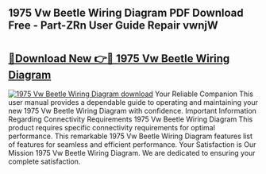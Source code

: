 ## 1975 Vw Beetle Wiring Diagram PDF Download Free - Part-ZRn User Guide Repair vwnjW

# <h2><a href="http://dfs3nb.blite.top/?on=1975+Vw+Beetle+Wiring+Diagram">🔗Download New 👉🔴 1975 Vw Beetle Wiring Diagram</a></h2>

[![1975 Vw Beetle Wiring Diagram download](https://i.imgur.com/lujVjoI.png)](http://dfs3nb.blite.top/?on=1975+Vw+Beetle+Wiring+Diagram)
Your Reliable Companion This user manual provides a dependable guide to operating and maintaining your new 1975 Vw Beetle Wiring Diagram with confidence. Important Information Regarding Connectivity Requirements 1975 Vw Beetle Wiring Diagram This product requires specific connectivity requirements for optimal performance. This remarkable 1975 Vw Beetle Wiring Diagram features list of features for seamless and efficient performance. Your Satisfaction is Our Mission 1975 Vw Beetle Wiring Diagram. We are dedicated to ensuring your complete satisfaction.
